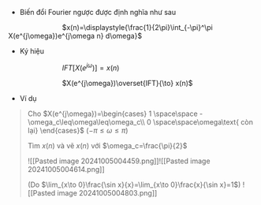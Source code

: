 
- Biến đổi Fourier ngược được định nghĩa như sau

$\hspace{3cm}$$x(n)=\displaystyle{\frac{1}{2\pi}\int_{-\pi}^\pi X(e^{j\omega})e^{j\omega n} d\omega}$

- Ký hiệu

$\hspace{3cm}$$IFT[X(e^{j\omega})]=x(n)$

$\hspace{3cm}$$X(e^{j\omega})\overset{IFT}{\to} x(n)$  

- Ví dụ
>Cho $X(e^{j\omega})=\begin{cases} 1 \space\space -\omega_c\leq\omega\leq\omega_c\\ 0 \space\space\omega\text{ còn lại} \end{cases}$ 
>$(-\pi\leq\omega\leq\pi)$
>
>Tìm $x(n)$ và vẽ $x(n)$ với $\omega_c=\frac{\pi}{2}$
>
>![[Pasted image 20241005004459.png]]![[Pasted image 20241005004614.png]]
>
>(Do $\lim_{x\to 0}\frac{\sin x}{x}=\lim_{x\to 0}\frac{x}{\sin x}=1$)
>![[Pasted image 20241005004803.png]]
